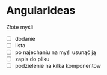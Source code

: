 # AngularIdeas
Złote myśli

- [ ] dodanie
- [ ] lista
- [ ] po najechaniu na myśl usunąć ją
- [ ] zapis do pliku
- [ ] podzielenie na kilka komponentow
